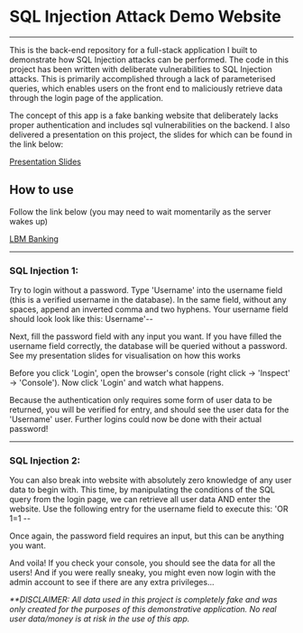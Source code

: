 # SQL Injection Attack Demo Website

<hr />
<p>This is the back-end repository for a full-stack application I built to demonstrate how SQL Injection attacks can be performed. The code in this project has been written with deliberate vulnerabilities to SQL Injection attacks. This is primarily accomplished through a lack of parameterised queries, which enables users on the front end to maliciously retrieve data through the login page of the application.</p>

<p>The concept of this app is a fake banking website that deliberately lacks proper authentication and includes sql vulnerabilities on the backend. I also delivered a presentation on this project, the slides for which can be found in the link below:</p>
<a href="https://docs.google.com/presentation/d/1rBeQOZD_h6bLDL3jVN5v8S1303IfNL869tVSoXrRygU/edit?usp=sharing">Presentation Slides</a>
<h2>How to use</h2>
<p>Follow the link below (you may need to wait momentarily as the server wakes up)</p>
<a href="https://lbm-banking.netlify.app/">LBM Banking</a>
<hr />
<h3>SQL Injection 1:</h3>
<p>Try to login without a password. Type 'Username' into the username field (this is a verified username in the database). In the same field, without any spaces, append an inverted comma and two hyphens. Your username field should look look like this: Username'-- </p>
<p>Next, fill the password field with any input you want. If you have filled the username field correctly, the database will be queried without a password. See my presentation slides for visualisation on how this works</p>
<p>Before you click 'Login', open the browser's console (right click -> 'Inspect' -> 'Console'). Now click 'Login' and watch what happens. </p>
<p>Because the authentication only requires some form of user data to be returned, you will be verified for entry, and should see the user data for the 'Username' user. Further logins could now be done with their actual password!</p>
<hr />
<h3>SQL Injection 2:</h3>
<p>You can also break into website with absolutely zero knowledge of any user data to begin with. This time, by manipulating the conditions of the SQL query from the login page, we can retrieve all user data AND enter the website. Use the following entry for the username field to execute this: 'OR 1=1 -- </p>
<p>Once again, the password field requires an input, but this can be anything you want.</p>
<p>And voila! If you check your console, you should see the data for all the users! And if you were really sneaky, you might even now login with the admin account to see if there are any extra privileges...</p>


<i>**DISCLAIMER: All data used in this project is completely fake and was only created for the purposes of this demonstrative application. No real user data/money is at risk in the use of this app.</i>
